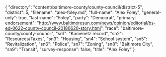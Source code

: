 {
  "directory": "content/baltimore-county/county-council/district-5",
  "district": 5,
  "filename": "alex-foley.md",
  "full-name": "Alex Foley",
  "general-only": true,
  "last-name": "Foley",
  "party": "Democrat",
  "primary-endorsement": "http://www.baltimoresun.com/news/opinion/editorial/bs-ed-0622-county-council-20180620-story.html",
  "race": "baltimore-county/county-council",
  "sn1": "Kamenetz record",
  "sn2": "Resources/Taxes",
  "sn3": "Housing",
  "sn4": "School system",
  "sn5": "Revitalization",
  "sn6": "Police",
  "sn7": "Zoning",
  "sn8": "Baltimore City",
  "sn9": "Transit",
  "survey-response": false,
  "title": "Alex Foley"
}
